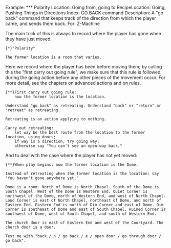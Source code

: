 Example: *** Polarity
Location: Going from, going to
RecipeLocation: Going, Pushing Things in Directions
Index: GO BACK command
Description: A "go back" command that keeps track of the direction from which the player came, and sends them back.
For: Z-Machine

  
The main trick of this is always to record where the player has gone when they have just moved.

  

``` inform7
{*}"Polarity"

The former location is a room that varies.
```

  
Here we record where the player has been before moving them; by calling this the "first carry out going rule", we make sure that this rule is followed during the going action before any other pieces of the movement occur. For more detail, see the chapters on advanced actions and on rules.

  

``` inform7
{**}First carry out going rule:
	now the former location is the location.

Understand "go back" as retreating. Understand "back" or "return" or "retreat" as retreating.

Retreating is an action applying to nothing.

Carry out retreating:
	let way be the best route from the location to the former location, using doors;
	if way is a direction, try going way;
	otherwise say "You can't see an open way back."
```

  
And to deal with the case where the player has not yet moved:

  

``` inform7
{**}When play begins: now the former location is the Dome.

Instead of retreating when the former location is the location: say "You haven't gone anywhere yet."

Dome is a room. North of Dome is North Chapel. South of the Dome is South Chapel. West of the Dome is Western End. Quiet Corner is northwest of the Dome, north of Western End, and west of North Chapel. Loud Corner is east of North Chapel, northeast of Dome, and north of Eastern End. Eastern End is north of Dim Corner and east of Dome. Dim Corner is southeast of Dome and east of South Chapel. Ruined Corner is southwest of Dome, west of South Chapel, and south of Western End.

The church door is east of Eastern End and west of the Courtyard. The church door is a door.

Test me with "back / n / go back / e / open door / go through door / go back".
```

